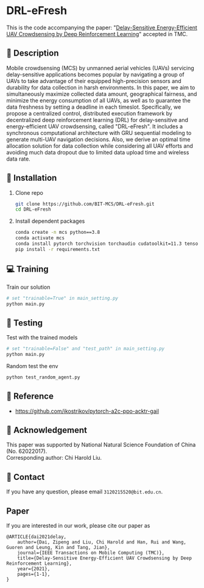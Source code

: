 # DRL-eFresh
This is the code accompanying the paper: "[Delay-Sensitive Energy-Efficient UAV
Crowdsensing by Deep Reinforcement Learning](https://ieeexplore.ieee.org/abstract/document/9540290/)" accepted in TMC.

## :page_facing_up: Description
Mobile crowdsensing (MCS) by unmanned aerial vehicles (UAVs) servicing delay-sensitive applications becomes popular by navigating a group of UAVs to take advantage of their equipped high-precision sensors and durability for data collection in harsh environments. In this paper, we aim to simultaneously maximize collected data amount, geographical fairness, and minimize the energy consumption of all UAVs, as well as to guarantee the data freshness by setting a deadline in each timeslot. Specifically, we propose a centralized control, distributed execution framework by decentralized deep reinforcement learning (DRL) for delay-sensitive and energy-efficient UAV crowdsensing, called "DRL-eFresh". It includes a synchronous computational architecture with GRU sequential modeling to generate multi-UAV navigation decisions. Also, we derive an optimal time allocation solution for data collection while considering all UAV efforts and avoiding much data dropout due to limited data upload time and wireless data rate.

## :wrench: Installation
1. Clone repo
    ```bash
    git clone https://github.com/BIT-MCS/DRL-eFresh.git
    cd DRL-eFresh
    ```
2. Install dependent packages
    ```sh
    conda create -n mcs python==3.8
    conda activate mcs
    conda install pytorch torchvision torchaudio cudatoolkit=11.3 tensorboard future
    pip install -r requirements.txt
    ```


## :computer: Training

Train our solution
```bash
# set "trainable=True" in main_setting.py
python main.py
```


## :checkered_flag: Testing

Test with the trained models 

```sh
# set "trainable=False" and "test_path" in main_setting.py
python main.py
```

Random test the env

```sh
python test_random_agent.py
```

## :clap: Reference
- https://github.com/ikostrikov/pytorch-a2c-ppo-acktr-gail


## :scroll: Acknowledgement

This paper was supported by National Natural Science
Foundation of China (No. 62022017).
<br>
Corresponding author: Chi Harold Liu.

## :e-mail: Contact

If you have any question, please email `3120215520@bit.edu.cn`.

## Paper
If you are interested in our work, please cite our paper as

```
@ARTICLE{dai2021delay,
    author={Dai, Zipeng and Liu, Chi Harold and Han, Rui and Wang, Guoren and Leung, Kin and Tang, Jian},  
    journal={IEEE Transactions on Mobile Computing (TMC)},   
    title={Delay-Sensitive Energy-Efficient UAV Crowdsensing by Deep Reinforcement Learning},   
    year={2021},  
    pages={1-1},  
}
```
